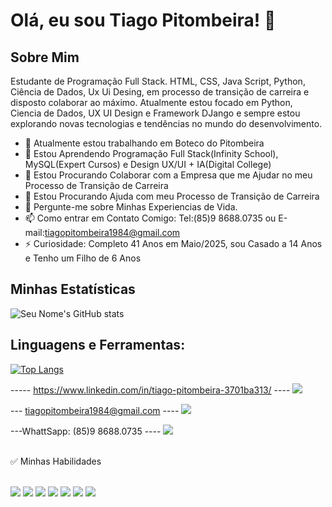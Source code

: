 # Olá, eu sou Tiago Pitombeira! 👋

## Sobre Mim
Estudante de Programação Full Stack. HTML, CSS, Java Script, Python, Ciência de Dados, Ux Ui Desing, em processo de transição de carreira e disposto colaborar ao máximo. Atualmente estou focado em Python, Ciencia de Dados, UX UI Design e Framework DJango e sempre estou explorando novas tecnologias e tendências no mundo do desenvolvimento.

- 🔭 Atualmente estou trabalhando em Boteco do Pitombeira
- 🌱 Estou Aprendendo Programação Full Stack(Infinity School), MySQL(Expert Cursos) e Design UX/UI + IA(Digital College)
- 👯 Estou Procurando Colaborar com a Empresa que me Ajudar no meu Processo de Transição de Carreira
- 🤔 Estou Procurando Ajuda com meu Processo de Transição de Carreira
- 💬 Pergunte-me sobre Minhas Experiencias de Vida.
- 📫 Como entrar em Contato Comigo: Tel:(85)9 8688.0735 ou E-mail:tiagopitombeira1984@gmail.com
- ⚡ Curiosidade: Completo 41 Anos em Maio/2025, sou Casado a 14 Anos e Tenho um Filho de 6 Anos


## Minhas Estatísticas

![Seu Nome's GitHub stats](https://github-readme-stats.vercel.app/api?username=pitombeira1984&show_icons=true)

## Linguagens e Ferramentas:
[![Top Langs](https://github-readme-stats.vercel.app/api/top-langs/?username=pitombeira1984&layout=compact)](https://github.com/anuraghazra/github-readme-stats)


----- https://www.linkedin.com/in/tiago-pitombeira-3701ba313/ ----
<a href="https://www.linkedin.com/in/tiago-pitombeira-3701ba313/">
<img src="https://img.shields.io/badge/LinkedIn-0077B5?style=for-the-badge&logo=linkedin&logoColor=white"/>
</a>

--- tiagopitombeira1984@gmail.com ----
<a href="mailto:tiagopitombeira1984@gmail.com">
<img src="https://img.shields.io/badge/Gmail-D14836?style=for-the-badge&logo=gmail&logoColor=white"/>
</a>

---WhattSapp: (85)9 8688.0735 ----
<a href="https://wa.me/5585986880735">
<img src="https://img.shields.io/badge/WhatsApp-25D366?style=for-the-badge&logo=whatsapp&logoColor=white"/>
</a>
<br /> <br />

✅ Minhas Habilidades <br /> <br />

<span>
<img src="https://img.shields.io/badge/Visual_Studio_Code-0078D4?style=for-the-badge&logo=visual%20studio%20code&logoColor=white" />
</span>
<span>
<img src="https://img.shields.io/badge/website-000000?style=for-the-badge&logo=About.me&logoColor=white" />
</span>
<span>
<img src="https://img.shields.io/badge/HTML-239120?style=for-the-badge&logo=html5&logoColor=white" />
</span>
<span>
<img src="https://img.shields.io/badge/CSS-239120?&style=for-the-badge&logo=css3&logoColor=white" />
</span>
<span>
<img src="https://img.shields.io/badge/Python-3776AB?style=for-the-badge&logo=python&logoColor=white" />
</span>
<span>
<img src="https://img.shields.io/badge/MySQL-005C84?style=for-the-badge&logo=mysql&logoColor=white" />
</span>
<span>
<img src="https://img.shields.io/badge/Figma-F24E1E?style=for-the-badge&logo=figma&logoColor=white" />
</span>
